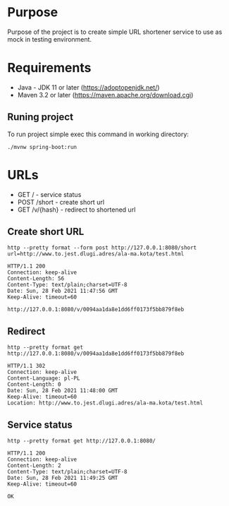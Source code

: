 # Purpose

Purpose of the project is to create simple URL shortener service to use as mock in testing environment.

# Requirements

* Java - JDK 11 or later (https://adoptopenjdk.net/)
* Maven 3.2 or later (https://maven.apache.org/download.cgi)

## Runing project

To run project simple exec this command in working directory:

```
./mvnw spring-boot:run
```

# URLs

* GET / - service status
* POST /short - create short url
* GET /v/{hash} - redirect to shortened url

## Create short URL
```
http --pretty format --form post http://127.0.0.1:8080/short url=http://www.to.jest.dlugi.adres/ala-ma.kota/test.html
```

```
HTTP/1.1 200 
Connection: keep-alive
Content-Length: 56
Content-Type: text/plain;charset=UTF-8
Date: Sun, 28 Feb 2021 11:47:56 GMT
Keep-Alive: timeout=60

http://127.0.0.1:8080/v/0094aa1da8e1dd6ff0173f5bb879f8eb
```

## Redirect

```
http --pretty format get http://127.0.0.1:8080/v/0094aa1da8e1dd6ff0173f5bb879f8eb
```

```
HTTP/1.1 302 
Connection: keep-alive
Content-Language: pl-PL
Content-Length: 0
Date: Sun, 28 Feb 2021 11:48:00 GMT
Keep-Alive: timeout=60
Location: http://www.to.jest.dlugi.adres/ala-ma.kota/test.html

```

## Service status

```
http --pretty format get http://127.0.0.1:8080/
```

```
HTTP/1.1 200 
Connection: keep-alive
Content-Length: 2
Content-Type: text/plain;charset=UTF-8
Date: Sun, 28 Feb 2021 11:49:25 GMT
Keep-Alive: timeout=60

OK
```

